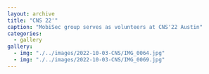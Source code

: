```yaml
---
layout: archive
title: "CNS 22'"
caption: "MobiSec group serves as volunteers at CNS'22 Austin"
categories: 
  - gallery
gallery:
  - img: "./../images/2022-10-03-CNS/IMG_0064.jpg"
  - img: "./../images/2022-10-03-CNS/IMG_0069.jpg"
---
```

